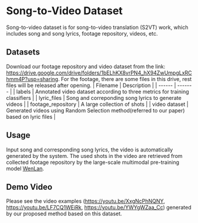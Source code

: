 # Song-to-Video Dataset
Song-to-video dataset is for song-to-video translation (S2VT) work, which includes song and song lyrics, footage repository, videos, etc.

## Datasets
Download our footage repository and video dataset from the link: https://drive.google.com/drive/folders/1bELhKX8vrPN4_hX94ZwUmpgLxRChmm4P?usp=sharing. For the footage, there are some files in this drive, rest files will be released after opening.
| Filename  |  Description |
|  ------  | ------- |
|  labels |  Annotated video dataset according to three metrics for training classifiers |
|  lyric_files  |  Song and correponding song lyrics to generate videos |
|  footage_repository |  A large collection of shots  |
|  video dataset |  Generated videos using Random Selection method(referred to our paper) based on lyric files |

## Usage
Input song and corresponding song lyrics, the video is automatically generated by the system. The used shots in the video are retrieved from collected footage repository by the large-scale multimodal pre-training model [WenLan](https://github.com/chuhaojin/WenLan-api-document).

## Demo Video
Please see the video examples (https://youtu.be/XxgNcPhNQNY, https://youtu.be/LF7CQ1WEiRk, https://youtu.be/YWYgWZaa_Cc) generated by our proposed method based on this dataset.
